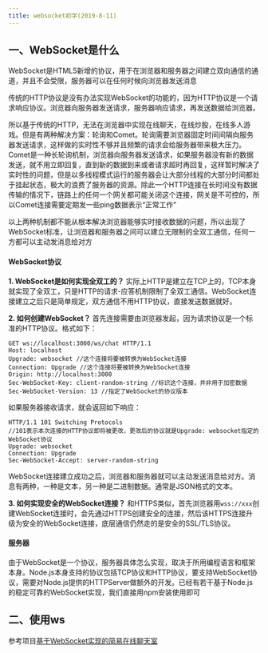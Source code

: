 ```yaml
---
title: websocket初学(2019-8-11)
---
```


##  一、WebSocket是什么

WebSocket是HTML5新增的协议，用于在浏览器和服务器之间建立双向通信的通道，并且不会受限，服务器可以在任何时候向浏览器发送消息

传统的HTTP协议是没有办法实现WebSocket的功能的，因为HTTP协议是一个请求响应协议。浏览器向服务器发送请求，服务器响应请求，再发送数据给浏览器。

所以基于传统的HTTP，无法在浏览器中实现在线聊天，在线炒股，在线多人游戏。但是有两种解决方案：轮询和Comet。轮询需要浏览器固定时间间隔向服务器发送请求，这样做的实时性不够并且频繁的请求会给服务器带来极大压力。Comet是一种长轮询机制，浏览器向服务器发送请求，如果服务器没有新的数据发送，就不用立即回复，直到新的数据到来或者请求超时再回复，这样暂时解决了实时性的问题，但是以多线程模式运行的服务器会让大部分线程的大部分时间都处于挂起状态，极大的浪费了服务器的资源。除此一个HTTP连接在长时间没有数据传输的情况下，链路上的任何一个网关都可能关闭这个连接，网关是不可控的，所以Comet连接需要定期发一些ping数据表示“正常工作”

以上两种机制都不能从根本解决浏览器能够实时接收数据的问题，所以出现了WebSocket标准，让浏览器和服务器之间可以建立无限制的全双工通信，任何一方都可以主动发消息给对方

#### WebSocket协议

**1. WebSocket是如何实现全双工的？** 实际上HTTP是建立在TCP上的，TCP本身就实现了全双工，只是HTTP的请求-应答机制限制了全双工通信。WebSocket连接建立之后只是简单规定，双方通信不用HTTP协议，直接发送数据就好。

**2. 如何创建WebSocket？** 首先连接需要由浏览器发起，因为请求协议是一个标准的HTTP协议。格式如下：
```
GET ws://localhost:3000/ws/chat HTTP/1.1
Host: localhost
Upgrade: websocket //这个连接将要被转换为WebSocket连接
Connection: Upgrade //这个连接将要被转换为WebSocket连接
Origin: http://localhost:3000
Sec-WebSocket-Key: client-random-string //标识这个连接，并非用于加密数据
Sec-WebSocket-Version: 13 //指定了WebSocket的协议版本
```
如果服务器接收请求，就会返回如下响应：
```
HTTP/1.1 101 Switching Protocols 
//101表示本次连接的HTTP协议即将被更改，更改后的协议就是Upgrade: websocket指定的WebSocket协议
Upgrade: websocket
Connection: Upgrade
Sec-WebSocket-Accept: server-random-string
```
WebSocket连接建立成功之后，浏览器和服务器就可以主动发送消息给对方。消息有两种，一种是文本，另一种是二进制数据。通常是JSON格式的文本。

**3. 如何实现安全的WebSocket连接？**
和HTTPS类似，首先浏览器用`wss://xxx`创建WebSocket连接时，会先通过HTTPS创建安全的连接，然后该HTTPS连接升级为安全的WebSocket连接，底层通信仍然走的是安全的SSL/TLS协议。

#### 服务器
由于WebSocket是一个协议，服务器具体怎么实现，取决于所用编程语言和框架本身。Node.js本身支持的协议包括TCP协议和HTTP协议，要支持WebSocket协议，需要对Node.js提供的HTTPServer做额外的开发。已经有若干基于Node.js的稳定可靠的WebSocket实现，我们直接用npm安装使用即可

## 二、使用ws
参考项目[基于WebSocket实现的简易在线聊天室](https://github.com/QM36/simple-chat-room)